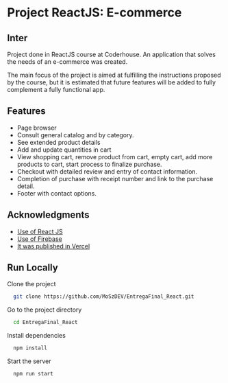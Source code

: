 # Project ReactJS: E-commerce

## Inter

Project done in ReactJS course at Coderhouse. An application that solves the needs of an e-commerce was created.

The main focus of the project is aimed at fulfilling the instructions proposed by the course, but it is estimated that future features will be added to fully complement a fully functional app.

## Features

- Page browser
- Consult general catalog and by category.
- See extended product details
- Add and update quantities in cart
- View shopping cart, remove product from cart, empty cart, add more products to cart, start process to finalize purchase.
- Checkout with detailed review and entry of contact information.
- Completion of purchase with receipt number and link to the purchase detail.
- Footer with contact options.


## Acknowledgments

  - [Use of React JS](https://es.react.dev/)
  - [Use of Firebase](https://firebase.google.com/?hl=es)
  - [It was published in Vercel](https://vercel.com/)

## Run Locally

Clone the project

```bash
  git clone https://github.com/MoSzDEV/EntregaFinal_React.git
```

Go to the project directory

```bash
  cd EntregaFinal_React
```

Install dependencies

```bash
  npm install
```

Start the server

```bash
  npm run start